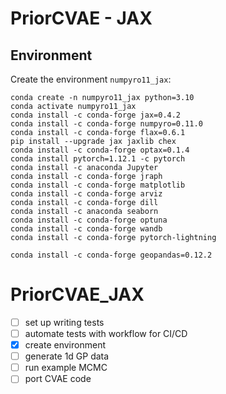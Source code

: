 # PriorCVAE - JAX

## Environment
Create the environment `numpyro11_jax`: 
 
```
conda create -n numpyro11_jax python=3.10
conda activate numpyro11_jax
conda install -c conda-forge jax=0.4.2
conda install -c conda-forge numpyro=0.11.0
conda install -c conda-forge flax=0.6.1
pip install --upgrade jax jaxlib chex
conda install -c conda-forge optax=0.1.4
conda install pytorch=1.12.1 -c pytorch
conda install -c anaconda Jupyter
conda install -c conda-forge jraph
conda install -c conda-forge matplotlib
conda install -c conda-forge arviz
conda install -c conda-forge dill
conda install -c anaconda seaborn
conda install -c conda-forge optuna
conda install -c conda-forge wandb
conda install -c conda-forge pytorch-lightning

conda install -c conda-forge geopandas=0.12.2
```


# PriorCVAE_JAX

- [ ] set up writing tests
- [ ] automate tests with workflow for CI/CD
- [x] create environment
- [ ] generate 1d GP data
- [ ] run example MCMC
- [ ] port CVAE code
